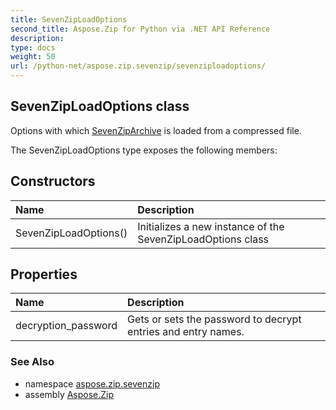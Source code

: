 ```yaml
---
title: SevenZipLoadOptions
second_title: Aspose.Zip for Python via .NET API Reference
description: 
type: docs
weight: 50
url: /python-net/aspose.zip.sevenzip/sevenziploadoptions/
---
```


## SevenZipLoadOptions class

Options with which [SevenZipArchive](/zip/python-net/aspose.zip.sevenzip/sevenziparchive/) is loaded from a compressed file.

The SevenZipLoadOptions type exposes the following members:
## Constructors
| Name | Description |
| :- | :- |
|SevenZipLoadOptions()|Initializes a new instance of the SevenZipLoadOptions class|
## Properties
| Name | Description |
| :- | :- |
|decryption_password|Gets or sets the password to decrypt entries and entry names.|

### See Also

* namespace [aspose.zip.sevenzip](/zip/python-net/aspose.zip.sevenzip/)
* assembly [Aspose.Zip](/zip/python-net/)

